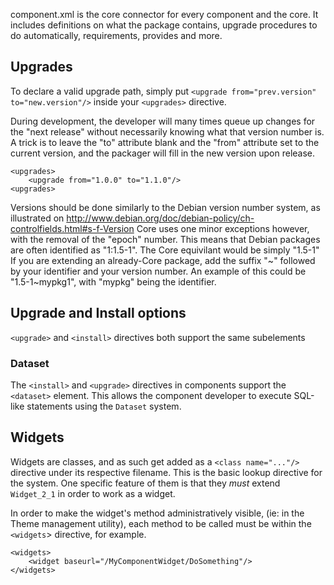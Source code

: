 component.xml is the core connector for every component and the core.  It includes definitions on what the package
contains, upgrade procedures to do automatically, requirements, provides and more.

## Upgrades

To declare a valid upgrade path, simply put `<upgrade from="prev.version" to="new.version"/>` inside your
`<upgrades>` directive.

During development, the developer will many times queue up changes for the "next release" without necessarily
knowing what that version number is.  A trick is to leave the "to" attribute blank and the "from" attribute set to the
current version, and the packager will fill in the new version upon release.

    <upgrades>
        <upgrade from="1.0.0" to="1.1.0"/>
    <upgrades>

Versions should be done similarly to the Debian version number system, as illustrated on
http://www.debian.org/doc/debian-policy/ch-controlfields.html#s-f-Version
Core uses one minor exceptions however, with the removal of the "epoch" number.  This means that Debian packages are
often identified as "1:1.5-1".  The Core equivilant would be simply "1.5-1"
If you are extending an already-Core package, add the suffix "~" followed by your identifier and your version number.
An example of this could be "1.5-1~mypkg1", with "mypkg" being the identifier.

## Upgrade and Install options

`<upgrade>` and `<install>` directives both support the same subelements

### Dataset

The `<install>` and `<upgrade>` directives in components support the `<dataset>` element.  This allows the component
developer to execute SQL-like statements using the `Dataset` system.

## Widgets

Widgets are classes, and as such get added as a `<class name="..."/>` directive under its respective filename.
This is the basic lookup directive for the system.  One specific feature of them is that they *must* extend
`Widget_2_1` in order to work as a widget.

In order to make the widget's method administratively visible, (ie: in the Theme management utility), each method to be
called must be within the `<widgets`> directive, for example.

    <widgets>
        <widget baseurl="/MyComponentWidget/DoSomething"/>
    </widgets>
